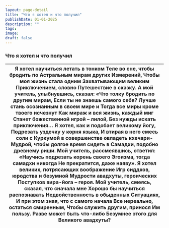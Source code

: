 ```yaml
---
layout: page-detail
title: "Что я хотел и что получил"
publishDate: 01-01-2025
description: ""
tags:
image:
draft: false
---
```


### Что я хотел и что получил

| Я хотел научиться летать в тонком  Теле во сне, чтобы бродить по  Астральным мирам других  Измерений,  Чтобы моя жизнь стала одним  Захватывающим великим  Приключением, словно  Путешествие в сказку.  А мой учитель, улыбнувшись, сказал:  «Что толку бродить по другим мирам,  Если ты не знаешь самого себя?  Лучше стань осознанным в своем мире и  Тогда все миры кроме твоего исчезнут  Как мираж и вся жизнь, каждый миг  Станет божественной игрой – лилой,  Без нужды искать приключения… Я хотел, как и подобает великому йогу,  Подрезать уздечку у корня языка,  И втирая в него смесь соли с  Куркумой в совершенстве овладеть кхечари-  Мудрой, чтобы долгое время сидеть в  Самадхи, подобно древнему риши.  Мой учитель, рассмеявшись, ответил:  «Научись подрезать корень своего  Эгоизма, тогда самадхи никогда  Не прекратится, даже наяву».  Я хотел великих, потрясающих воображение  Игр сиддхов, юродства и безумной  Мудрости авадхуты, героических  Поступков вира-йога – героя.  Мой учитель, смеясь, сказал, что сначала мне  Хорошо бы научиться распознавать  Недвойственность в обыденных  Ситуациях,  И при этом зная, что с самого начала  Все нереально, остаться смиренным,  Чтобы служить другим, принося  Им пользу.  Разве может быть что-либо  Безумнее этого для  Великого авадхуты? |
| ---------------------------------------------------------------------------------------------------------------------------------------------------------------------------------------------------------------------------------------------------------------------------------------------------------------------------------------------------------------------------------------------------------------------------------------------------------------------------------------------------------------------------------------------------------------------------------------------------------------------------------------------------------------------------------------------------------------------------------------------------------------------------------------------------------------------------------------------------------------------------------------------------------------------------------------------------------------------------------------------------------------------------------------------------------------------------------------------------------------------------------------------------------------------------------------------------------------------------------------------------------------------------------------------------------------------------- |
  
  
